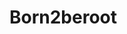 # Born2beroot
<!--
The aim of the Born2beroot proyect is to create a virtual machine in VirtualBox following specific rules.
- The operating system is Debian
- At least 2 encrypted partitions using LVM
<img align=center width="416" alt="Screenshot 2022-01-12 at 19 21 28" src="https://user-images.githubusercontent.com/71781441/149199444-274a9220-57dc-48e1-98ed-7b11086e264c.png">
-->
